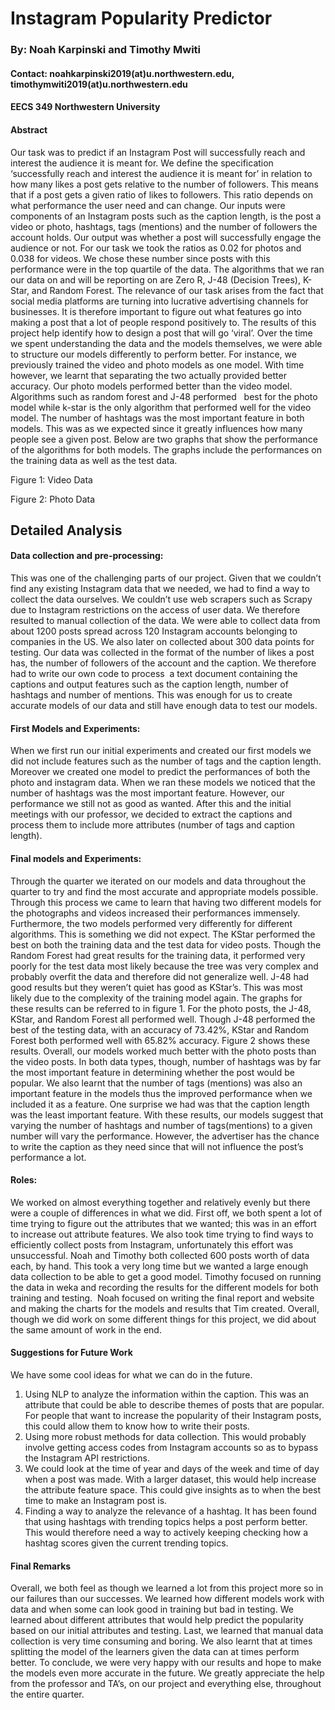 # Instagram Popularity Predictor
### By: Noah Karpinski and Timothy Mwiti
#### Contact: noahkarpinski2019(at)u.northwestern.edu, timothymwiti2019(at)u.northwestern.edu
#### EECS 349 Northwestern University

#### Abstract
Our task was to predict if an Instagram Post will successfully reach and interest the audience it is meant for. We define the specification ‘successfully reach and interest the audience it is meant for’ in relation to how many likes a post gets relative to the number of followers. This means that if a post gets a given ratio of likes to followers. This ratio depends on what performance the user need and can change. Our inputs were components of an Instagram posts such as the caption length, is the post a video or photo, hashtags, tags (mentions) and the number of followers the account holds. Our output was whether a post will successfully engage the audience or not. For our task we took the ratios as 0.02 for photos and 0.038 for videos. We chose these number since posts with this performance were in the top quartile of the data. The algorithms that we ran our data on and will be reporting on are Zero R, J-48 (Decision Trees), K-Star, and Random Forest.
The relevance of our task arises from the fact that social media platforms are turning into lucrative advertising channels for businesses. It is therefore important to figure out what features go into making a post that a lot of people respond positively to. The results of this project help identify how to design a post that will go ‘viral’. Over the time we spent understanding the data and the models themselves, we were able to structure our models differently to perform better. For instance, we previously trained the video and photo models as one model. With time however, we learnt that separating the two actually provided better accuracy. Our photo models performed better than the video model. Algorithms such as random forest and J-48 performed   best for the photo model while k-star is the only algorithm that performed well for the video model. The number of hashtags was the most important feature in both models. This was as we expected since it greatly influences how many people see a given post.
Below are two graphs that show the performance of the algorithms for both models. The graphs include the performances on the training data as well as the test data.

Figure 1: Video Data

Figure 2: Photo Data

## Detailed Analysis
#### Data collection and pre-processing:
This was one of the challenging parts of our project. Given that we couldn’t find any existing Instagram data that we needed, we had to find a way to collect the data ourselves. We couldn’t use web scrapers such as Scrapy due to Instagram restrictions on the access of user data. We therefore resulted to manual collection of the data. We were able to collect data from about 1200 posts spread across 120 Instagram accounts belonging to companies in the US. We also later on collected about 300 data points for testing. 
Our data was collected in the format of the number of likes a post has, the number of followers of the account and the caption. We therefore had to write our own code to process  a text document containing the captions and output features such as the caption length, number of hashtags and number of mentions. This was enough for us to create accurate models of our data and still have enough data to test our models.

#### First Models and Experiments:

When we first run our initial experiments and created our first models we did not include features such as the number of tags and the caption length. Moreover we created one model to predict the performances of both the photo and instagram data. When we ran these models we noticed that the number of hashtags was the most important feature. However, our performance we still not as good as wanted. After this and the initial meetings with our professor, we decided to extract the captions and process them to include more attributes (number of tags and caption length). 

#### Final models and Experiments:
 
Through the quarter we iterated on our models and data throughout the quarter to try and find the most accurate and appropriate models possible. Through this process we came to learn that having two different models for the photographs and videos increased their performances immensely. Furthermore, the two models performed very differently for different algorithms. This is something we did not expect.
The KStar performed the best on both the training data and the test data for video posts. Though the Random Forest had great results for the training data, it performed very poorly for the test data most likely because the tree was very complex and probably overfit the data and therefore did not generalize well. J-48 had good results but they weren’t quiet has good as KStar’s. This was most likely due to the complexity of the training model again. The graphs for these results can be referred to in figure 1. For the photo posts, the J-48, KStar, and Random Forest all performed well. Though J-48 performed the best of the testing data, with an accuracy of 73.42%, KStar and Random Forest both performed well with 65.82% accuracy. Figure 2 shows these results. Overall, our models worked much better with the photo posts than the video posts. 
In both data types, though, number of hashtags was by far the most important feature in determining whether the post would be popular. We also learnt that the number of tags (mentions) was also an important feature in the models thus the improved performance when we included it as a feature. One surprise we had was that the caption length was the least important feature. With these results, our models suggest that varying the number of hashtags and number of tags(mentions) to a given number will vary the performance. However, the advertiser has the chance to write the caption as they need since that will not influence the post’s performance a lot.

#### Roles:

We worked on almost everything together and relatively evenly but there were a couple of differences in what we did. First off, we both spent a lot of time trying to figure out the attributes that we wanted; this was in an effort to increase out attribute features. We also took time trying to find ways to efficiently collect posts from Instagram, unfortunately this effort was unsuccessful. Noah and Timothy both collected 600 posts worth of data each, by hand. This took a very long time but we wanted a large enough data collection to be able to get a good model. Timothy focused on running the data in weka and recording the results for the different models for both training and testing.  Noah focused on writing the final report and website and making the charts for the models and results that Tim created. Overall, though we did work on some different things for this project, we did about the same amount of work in the end.

#### Suggestions for Future Work
We have some cool ideas for what we can do in the future. 
1.  Using NLP to analyze the information within the caption. This was an attribute that could be able to describe themes of posts that are popular. For people that want to increase the popularity of their Instagram posts, this could allow them to know how to write their posts. 
2. Using more robust methods for data collection. This would probably involve getting access codes from Instagram accounts so as to bypass the Instagram API restrictions. 
3. We could look at the time of year and days of the week and time of day when a post was made. With a larger dataset, this would help increase the attribute feature space. This could give insights as to when the best time to make an Instagram post is. 
4. Finding a way to analyze the relevance of a hashtag. It has been found that using hashtags with trending topics helps a post perform better. This would therefore need a way to actively keeping checking how a hashtag scores given the current trending topics. 

#### Final Remarks

Overall, we both feel as though we learned a lot from this project more so in our failures than our successes. We learned how different models work with data and when some can look good in training but bad in testing. We learned about different attributes that would help predict the popularity based on our initial attributes and testing. Last, we learned that manual data collection is very time consuming and boring. We also learnt that at times splitting the model of the learners given the data can at times perform better. To conclude, we were very happy with our results and hope to make the models even more accurate in the future. We greatly appreciate the help from the professor and TA’s, on our project and everything else, throughout the entire quarter. 
